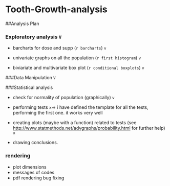 # Tooth-Growth-analysis

##Analysis Plan


### Exploratory analysis `V`

* barcharts for dose and supp (`r barcharts`) `v`

* univariate graphs on all the population (`r first histogram`) `v`

* biviariate and multivariate box plot (`r conditional boxplots`) `v`


###Data Manipulation `V`


###Statistical analysis

* check for normality of population (graphically) `v`

* performing tests `x`=> i have defined the template for all the tests, performing the first one. it works very well

* creating plots (maybe with a function) related to tests (see http://www.statmethods.net/advgraphs/probability.html for further help) `x`

* drawing conclusions.


### rendering
* plot dimensions
* messages of codes
* pdf rendering bug fixing




